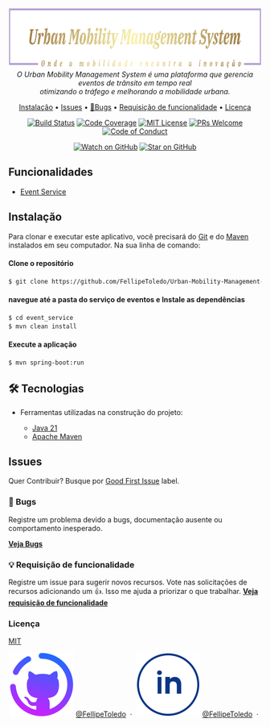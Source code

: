 <p align="center">
<a href="https://github.com/FellipeToledo/Urban-Mobility-Management-System">
  <img src="https://raw.githubusercontent.com/FellipeToledo/files/refs/heads/main/urban-mobility-management-system-high-resolution-logo-transparent%20(4).png" alt="umms-logo" width="750px" height="120px"/></a>
  <br>
  <em>O Urban Mobility Management System é uma plataforma que gerencia eventos de trânsito em tempo real
    <br> otimizando o tráfego e melhorando a mobilidade urbana.</em>
  <br>
</p>

<p align="center">
  <a href="#instalação">Instalação</a> •
  <a href="#issues">Issues</a> •
  <a href="#-bugs">🐛Bugs</a> •
  <a href="#-requisição-de-funcionalidade">Requisição de funcionalidade</a> •
  <a href="#licença">Licença</a>
</p>

<div align="center" >

<!-- prettier-ignore-start -->
[![Build Status][build-badge]][build]
[![Code Coverage][coverage-badge]][coverage]
[![MIT License][license-badge]][license]
[![PRs Welcome][prs-badge]][prs]
[![Code of Conduct][coc-badge]][coc]

[![Watch on GitHub][github-watch-badge]][github-watch]
[![Star on GitHub][github-star-badge]][github-star]
<!-- prettier-ignore-end -->
</div>

## Funcionalidades

- [Event Service]()

## Instalação

Para clonar e executar este aplicativo, você precisará do [Git](https://git-scm.com) e do [Maven](https://maven.apache.org/download.cgi) instalados em seu computador. Na sua linha de comando:


#### Clone o repositório
```bash
$ git clone https://github.com/FellipeToledo/Urban-Mobility-Management-System
```
#### navegue até a pasta do serviço de eventos e Instale as dependências
```bash
$ cd event_service
$ mvn clean install
```
#### Execute a aplicação
```bash
$ mvn spring-boot:run
```

## 🛠 Tecnologias

- Ferramentas utilizadas na construção do projeto:

  - [Java 21](https://www.oracle.com/java/technologies/javase/jdk21-archive-downloads.html)
  - [Apache Maven](https://maven.apache.org/)

## Issues

Quer Contribuir? Busque por [Good First Issue][good-first-issue] label.

### 🐛 Bugs

Registre um problema devido a bugs, documentação ausente ou comportamento inesperado.

[**Veja Bugs**][bugs]

### 💡 Requisição de funcionalidade

Registre um issue para sugerir novos recursos. Vote nas solicitações de recursos adicionando
um 👍. Isso me ajuda a priorizar o que trabalhar.
[**Veja requisição de funcionalidade**][requests]


### Licença

[MIT](LICENSE)

<div align="center">

![screenshot](https://raw.githubusercontent.com/FellipeToledo/files/refs/heads/main/github-desktop.svg) [@FellipeToledo](https://github.com/FellipeToledo) &nbsp;&middot;&nbsp;   ![screenshot](https://raw.githubusercontent.com/FellipeToledo/files/refs/heads/main/linkedin-outlined.svg) [@FellipeToledo](https://www.linkedin.com/in/fellipetoledo/) &nbsp;&middot;&nbsp;

</div>


<!-- prettier-ignore-start -->

[build-badge]: https://img.shields.io/github/actions/workflow/status/testing-library/react-testing-library/validate.yml?branch=main&logo=github
[build]: https://github.com/FellipeToledo/Urban-Mobility-Management-System/actions
[coverage-badge]: https://img.shields.io/codecov/c/github/testing-library/react-testing-library.svg?style=flat-square
[coverage]: https://app.codecov.io/github/FellipeToledo/Urban-Mobility-Management-System
[license-badge]: https://img.shields.io/npm/l/@testing-library/react.svg?style=flat-square
[license]: https://github.com/FellipeToledo/Urban-Mobility-Management-System/blob/main/LICENSE
[prs-badge]: https://img.shields.io/badge/PRs-welcome-brightgreen.svg?style=flat-square
[prs]: http://makeapullrequest.com
[coc-badge]: https://img.shields.io/badge/code%20of-conduct-ff69b4.svg?style=flat-square
[coc]: https://github.com/testing-library/react-testing-library/blob/main/CODE_OF_CONDUCT.md
[github-watch-badge]: https://img.shields.io/github/watchers/testing-library/react-testing-library.svg?style=social
[github-watch]: https://github.com/FellipeToledo/Urban-Mobility-Management-System/watchers
[github-star-badge]: https://img.shields.io/github/stars/testing-library/react-testing-library.svg?style=social
[github-star]: https://github.com/FellipeToledo/Urban-Mobility-Management-System/stargazers
[bugs]: https://github.com/FellipeToledo/Urban-Mobility-Management-System/issues?q=is%3Aissue+is%3Aopen+label%3Abug+sort%3Acreated-desc
[requests]: https://github.com/FellipeToledo/Urban-Mobility-Management-System/issues?q=is%3Aissue+sort%3Areactions-%2B1-desc+label%3Aenhancement+is%3Aopen
[good-first-issue]: https://github.com/FellipeToledo/Urban-Mobility-Management-System/issues?utf8=✓&q=is%3Aissue+is%3Aopen+sort%3Areactions-%2B1-desc+label%3A"good+first+issue"+


<!-- prettier-ignore-end -->
